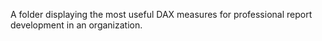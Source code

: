 A folder displaying the most useful DAX measures for professional report development in an organization.
